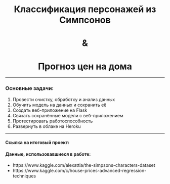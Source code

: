 <h1 align='center'> Классификация персонажей из Симпсонов </h1> 
<h1 align='center'> & </h1> 
<h1 align='center'> Прогноз цен на дома </h1> 
<hr>
<h3> Основные задачи: </h3>
<ol>
  <li>Провести очистку, обработку и анализ данных</li>
  <li>Обучить модель на данных и сохранить её</li>
  <li>Создать веб-приложение на Flask</li>
  <li>Связать сохранённые модели с веб-приложением</li>
  <li>Протестировать работоспособность</li>
  <li>Развернуть в облаке на Heroku</li>
</ol>
<hr>
<h4>Ссылка на итоговый проект: </h4>
<h4>Данные, использовавшиеся в работе:</h4>
<ul>
  <li>https://www.kaggle.com/alexattia/the-simpsons-characters-dataset</li>
  <li>https://www.kaggle.com/c/house-prices-advanced-regression-techniques</li>
</ul>
